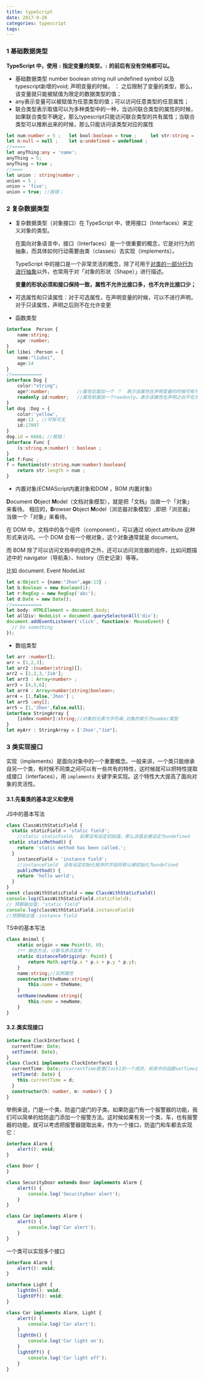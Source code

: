 ```yaml
---
title: typeScript
date: 2017-9-26
categories: typescript
tags: 
---
```


### 1 基础数据类型

**TypeScript 中，使用 `:` 指定变量的类型，`:` 的前后有没有空格都可以。**

* 基础数据类型 number boolean string null undefined symbol 以及typescript新增的void; 声明变量的时候， ： 之后限制了变量的类型，那么，该变量就只能被赋值为限定的数据类型的值；
* any表示变量可以被赋值为任意类型的值；可以访问任意类型的任意属性；
* 联合类型表示取值可以为多种类型中的一种，当访问联合类型的属性的时候，如果联合类型不确定，那么typescript只能访问联合类型的共有属性；当联合类型可以推断出来的时候，那么只能访问该类型对应的属性

```typescript
let num:number = 5 ;   let bool:boolean = true ;     let str:string = 'myStr' ; 
let n:null = null ;    let u:undefined = undefined ; 
//=====
let anyThing:any = 'name';
anyThing = 5;
anyThing = true ;
//====
let union : string|number ;
union = 5 ;
union = 'five';
union = true; //报错；
```

### 2 复杂数据类型

* 复杂数据类型（对象接口）在 TypeScript 中，使用接口（Interfaces）来定义对象的类型。

  在面向对象语言中，接口（Interfaces）是一个很重要的概念，它是对行为的抽象，而具体如何行动需要由类（classes）去实现（implements）。

  TypeScript 中的接口是一个非常灵活的概念，除了可用于[对类的一部分行为进行抽象](https://ts.xcatliu.com/advanced/class-and-interfaces.html#类实现接口)以外，也常用于对「对象的形状（Shape）」进行描述。

  **变量的形状必须和接口保持一致，属性不允许比接口多，也不允许比接口少；**

* 可选属性和只读属性：对于可选属性，在声明变量的时候，可以不进行声明，对于只读属性，声明之后则不在允许变更

* 函数类型

```typescript
interface  Person {
    name:string;
  	age :number;
}
let libei :Person = {
    name:"liubei",
  	age:14
}
//===========
interface Dog {
    color:"string";
    age?:number;          //属性后面加一个 ？  表示该属性在声明变量的时候可有可无
    readonly id:number;   //属性前面加一个readonly。表示该属性在声明之后不在允许改变
}
let dog :Dog = {
    color:'yellow',
    age:13 , //可有可无
    id:17897
}
dog.id = 6666; //报错；
interface Func {
    (s:string,n:number) : boolean ;
}
let f:Func ;
f = function(str:string,num:number):boolean{
    return str.length > num ;
}
```

* 内置对象(ECMAScript内置对象和DOM ，BOM 内置对象)

**D**ocument **O**bject **M**odel（文档对象模型），就是把「文档」当做一个「对象」来看待。
相应的，**B**rowser **O**bject **M**odel（浏览器对象模型）,即把「浏览器」当做一个「对象」来看待。

在 DOM 中，文档中的各个组件（component），可以通过 object.attribute 这种形式来访问。一个 DOM 会有一个根对象，这个对象通常就是 document。

而 BOM 除了可以访问文档中的组件之外，还可以访问浏览器的组件，比如问题描述中的 navigator（导航条）、history（历史记录）等等。

比如 document. Event NodeList 

```typescript
let o:Object = {name:"Jhon",age:13} ;
let b:Boolean = new Boolean(1);
let r:RegExp = new RegExp('abc');
let d:Date = new Date();
//===========
let body: HTMLElement = document.body;
let allDiv: NodeList = document.querySelectorAll('div');
document.addEventListener('click', function(e: MouseEvent) {
  // Do something
});
```

* 数组类型

```typescript
let arr :number[];
arr = [1,2,3];
let arr2 :(number|string)[];
arr2 = [1,2,3,'Jim'];
let arr3 : Array<number> ;
arr3 = [4,5,6];
let arr4 : Array<number|string|boolean>;
arr4 = [1,false,'Jhon'] ;
let arr5 :any[];
arr5 = [1,'Jhon',false,null];
interface StringArray { 
    [index:number]:string;//对象的元素为字符串,对象的索引为number类型
} 
let myArr : StringArray = ['Jhon',"Jim"];
```

### 3 类实现接口

实现（implements）是面向对象中的一个重要概念。一般来讲，一个类只能继承自另一个类，有时候不同类之间可以有一些共有的特性，这时候就可以把特性提取成接口（interfaces），用 `implements` 关键字来实现。这个特性大大提高了面向对象的灵活性。

#### 3.1.先看类的基本定义和使用

JS中的基本写法

```javascript
class ClassWithStaticField {
  static staticField = 'static field';
	//static staticField;  如果没有设定初始值，那么该值会被设定为undefined
 static staticMethod() {
    return 'static method has been called.';
  }
	instanceField = 'instance field';
	//instanceField  没有设定初始化程序的字段将默认被初始化为undefined
	publicMethod() {
    return 'hello world';
  }
}
const classWithStaticField = new ClassWithStaticField()
console.log(ClassWithStaticField.staticField);
// 预期输出值: "static field"​
console.log(classWithStaticField.instanceField)
//预期输出值：instance field
```

TS中的基本写法

```typescript
class Animal {
    static origin = new Point(0, 0);
    /** 静态方法，计算与原点距离 */
    static distanceToOrigin(p: Point) {
        return Math.sqrt(p.x * p.x + p.y * p.y);
    }
    name:string;//实例属性
  	constructor(theName:string){
        this.name = theName;
    }
  	setName(newName:string){
        this.name = newName;
    }
}
```

#### 3.2.类实现接口

```typescript
interface ClockInterface1 {
  currentTime: Date;
  setTime(d: Date);
}
class Clock1 implements ClockInterface1 {
  currentTime: Date;//currentTime是类Clock1的一个成员，和其中的函数setTime以及构造函数constructor同等的地位，他的作用是限制了currentTime的数据类型为Date,(Typesctipt的内置对象)
  setTime(d: Date) {
    this.currentTime = d;
  }
  constructor(h: number, m: number) { }
} 
```



举例来说，门是一个类，防盗门是门的子类。如果防盗门有一个报警器的功能，我们可以简单的给防盗门添加一个报警方法。这时候如果有另一个类，车，也有报警器的功能，就可以考虑把报警器提取出来，作为一个接口，防盗门和车都去实现它：

```javascript
interface Alarm {
    alert(): void;
}

class Door {
}

class SecurityDoor extends Door implements Alarm {
    alert() {
        console.log('SecurityDoor alert');
    }
}

class Car implements Alarm {
    alert() {
        console.log('Car alert');
    }
}
```

一个类可以实现多个接口

```javascript
interface Alarm {
    alert(): void;
}

interface Light {
    lightOn(): void;
    lightOff(): void;
}

class Car implements Alarm, Light {
    alert() {
        console.log('Car alert');
    }
    lightOn() {
        console.log('Car light on');
    }
    lightOff() {
        console.log('Car light off');
    }
}
```



